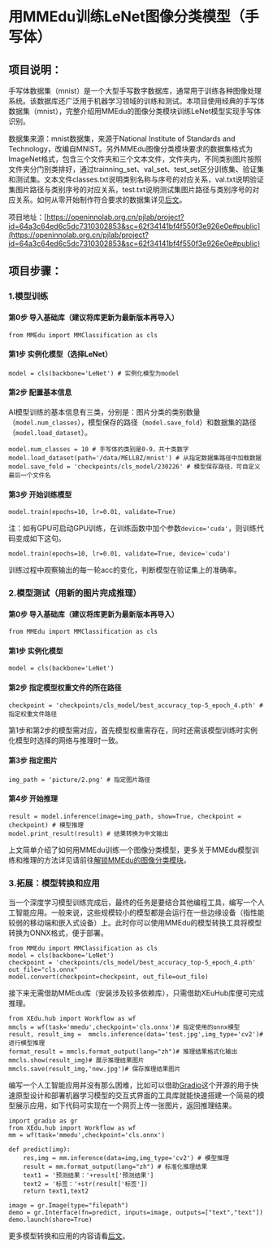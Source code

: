 # 用MMEdu训练LeNet图像分类模型（手写体）

## 项目说明：

手写体数据集（mnist）是一个大型手写数字数据库，通常用于训练各种图像处理系统。该数据库还广泛用于机器学习领域的训练和测试。本项目使用经典的手写体数据集（mnist），完整介绍用MMEdu的图像分类模块训练LeNet模型实现手写体识别。

数据集来源：mnist数据集，来源于National Institute of Standards and Technology，改编自MNIST。另外MMEdu图像分类模块要求的数据集格式为ImageNet格式，包含三个文件夹和三个文本文件，文件夹内，不同类别图片按照文件夹分门别类排好，通过trainning_set、val_set、test_set区分训练集、验证集和测试集。文本文件classes.txt说明类别名称与序号的对应关系，val.txt说明验证集图片路径与类别序号的对应关系，test.txt说明测试集图片路径与类别序号的对应关系。如何从零开始制作符合要求的数据集详见[后文](https://xedu.readthedocs.io/zh/master/how_to_use/dl_library/howtomake_imagenet.html)。

项目地址：[https://openinnolab.org.cn/pjlab/project?id=64a3c64ed6c5dc7310302853&sc=62f34141bf4f550f3e926e0e#public](https://openinnolab.org.cn/pjlab/project?id=64a3c64ed6c5dc7310302853&sc=62f34141bf4f550f3e926e0e#public)

## 项目步骤：

### 1.模型训练

#### 第0步 导入基础库（建议将库更新为最新版本再导入）

```
from MMEdu import MMClassification as cls
```

#### 第1步 实例化模型（选择LeNet）

```
model = cls(backbone='LeNet') # 实例化模型为model
```

#### 第2步 配置基本信息

AI模型训练的基本信息有三类，分别是：图片分类的类别数量（`model.num_classes`），模型保存的路径（`model.save_fold`）和数据集的路径（`model.load_dataset`）。

```
model.num_classes = 10 # 手写体的类别是0-9，共十类数字
model.load_dataset(path='/data/MELLBZ/mnist') # 从指定数据集路径中加载数据
model.save_fold = 'checkpoints/cls_model/230226' # 模型保存路径，可自定义最后一个文件名
```

#### 第3步 开始训练模型

```
model.train(epochs=10, lr=0.01, validate=True) 
```

注：如有GPU可启动GPU训练，在训练函数中加个参数`device='cuda'`，则训练代码变成如下这句。

```
model.train(epochs=10, lr=0.01, validate=True, device='cuda')
```

训练过程中观察输出的每一轮acc的变化，判断模型在验证集上的准确率。

### 2.模型测试（用新的图片完成推理）

#### 第0步 导入基础库（建议将库更新为最新版本再导入）

```
from MMEdu import MMClassification as cls
```

#### 第1步 实例化模型

```
model = cls(backbone='LeNet')
```

#### 第2步 指定模型权重文件的所在路径

```
checkpoint = 'checkpoints/cls_model/best_accuracy_top-5_epoch_4.pth' # 指定权重文件路径
```

第1步和第2步的模型需对应，首先模型权重需存在，同时还需该模型训练时实例化模型时选择的网络与推理时一致。

#### 第3步 指定图片

```
img_path = 'picture/2.png' # 指定图片路径
```

#### 第4步 开始推理

```
result = model.inference(image=img_path, show=True, checkpoint = checkpoint) # 模型推理
model.print_result(result) # 结果转换为中文输出
```

上文简单介绍了如何用MMEdu训练一个图像分类模型，更多关于MMEdu模型训练和推理的方法详见请前往[解锁MMEdu的图像分类模块](https://xedu.readthedocs.io/zh/master/mmedu/mmclassification.html#mmclassification)。 

### 3.拓展：模型转换和应用

当一个深度学习模型训练完成后，最终的任务是要结合其他编程工具，编写一个人工智能应用。一般来说，这些规模较小的模型都是会运行在一些边缘设备（指性能较弱的移动端和嵌入式设备）上。此时你可以使用MMEdu的模型转换工具将模型转换为ONNX格式，便于部署。

```
from MMEdu import MMClassification as cls
model = cls(backbone='LeNet')
checkpoint = 'checkpoints/cls_model/best_accuracy_top-5_epoch_4.pth'
out_file="cls.onnx"
model.convert(checkpoint=checkpoint, out_file=out_file)
```

接下来无需借助MMEdu库（安装涉及较多依赖库），只需借助XEuHub库便可完成推理。

```
from XEdu.hub import Workflow as wf
mmcls = wf(task='mmedu',checkpoint='cls.onnx')# 指定使用的onnx模型
result, result_img =  mmcls.inference(data='test.jpg',img_type='cv2')# 进行模型推理
format_result = mmcls.format_output(lang="zh")# 推理结果格式化输出
mmcls.show(result_img)# 展示推理结果图片
mmcls.save(result_img,'new.jpg')# 保存推理结果图片
```

编写一个人工智能应用并没有那么困难，比如可以借助[Gradio](https://xedu.readthedocs.io/zh/master/how_to_use/scitech_tools/gradio.html#webgradio)这个开源的用于快速原型设计和部署机器学习模型的交互式界面的工具库就能快速搭建一个简易的模型展示应用，如下代码可实现在一个网页上传一张图片，返回推理结果。

```
import gradio as gr
from XEdu.hub import Workflow as wf
mm = wf(task='mmedu',checkpoint='cls.onnx') 

def predict(img):
    res,img = mm.inference(data=img,img_type='cv2') # 模型推理
    result = mm.format_output(lang="zh") # 标准化推理结果
    text1 = '预测结果：'+result['预测结果']
    text2 = '标签：'+str(result['标签'])
    return text1,text2

image = gr.Image(type="filepath")
demo = gr.Interface(fn=predict, inputs=image, outputs=["text","text"])
demo.launch(share=True)
```

更多模型转换和应用的内容请看[后文](https://xedu.readthedocs.io/zh/master/how_to_use/support_resources/model_convert.html)。

